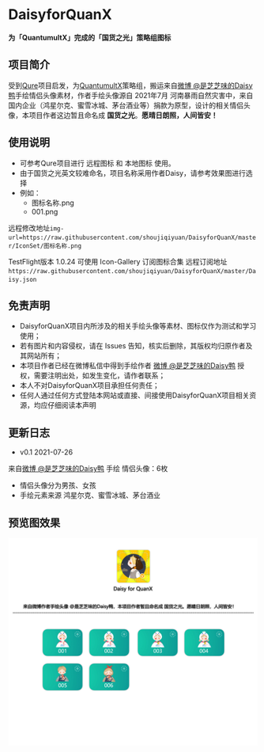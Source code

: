 # DaisyforQuanX

**为「QuantumultX」完成的「国货之光」策略组图标**


## 项目简介
受到[Qure](https://github.com/Koolson/Qure "Qure")项目启发，为[QuantumultX](https://github.com/crossutility/Quantumult-X/ "QuantumultX")策略组，搬运来自[微博 @是芝芝味的Daisy鸭](https://weibo.com/u/6540920195 "微博 @是芝芝味的Daisy鸭")手绘情侣头像素材，作者手绘头像源自 2021年7月 河南暴雨自然灾害中，来自国内企业（鸿星尔克、蜜雪冰城、茅台酒业等）捐款为原型，设计的相关情侣头像，本项目作者这边暂且命名成 **国货之光**。**愿晴日朗照，人间皆安！**

## 使用说明
+ 可参考Qure项目进行 远程图标 和 本地图标 使用。
+ 由于国货之光英文较难命名，项目名称采用作者Daisy，请参考效果图进行选择
+ 例如：
    * 图标名称.png
    * 001.png

远程修改地址`img-url=https://raw.githubusercontent.com/shoujiqiyuan/DaisyforQuanX/master/IconSet/图标名称.png`

TestFlight版本 1.0.24 可使用 Icon-Gallery 订阅图标合集
远程订阅地址`https://raw.githubusercontent.com/shoujiqiyuan/DaisyforQuanX/master/Daisy.json`

## 免责声明
+ DaisyforQuanX项目内所涉及的相关手绘头像等素材、图标仅作为测试和学习使用；
+ 若有图片和内容侵权，请在 Issues 告知，核实后删除，其版权均归原作者及其网站所有；
+ 本项目作者已经在微博私信中得到手绘作者 [微博 @是芝芝味的Daisy鸭](https://weibo.com/u/6540920195 "微博 @是芝芝味的Daisy鸭") 授权，需要注明出处，如发生变化，请作者联系；
+ 本人不对DaisyforQuanX项目承担任何责任；
+ 任何人通过任何方式登陆本网站或直接、间接使用DaisyforQuanX项目相关资源，均应仔细阅读本声明


## 更新日志

+ v0.1
2021-07-26

来自[微博 @是芝芝味的Daisy鸭](https://weibo.com/u/6540920195 "微博 @是芝芝味的Daisy鸭") 手绘 情侣头像：6枚
+ 情侣头像分为男孩、女孩
+ 手绘元素来源 鸿星尔克、蜜雪冰城、茅台酒业


## 预览图效果
![markdown](https://github.com/shoujiqiyuan/DaisyforQuanX/blob/master/Preview.jpg "DaisyforQuanX")
